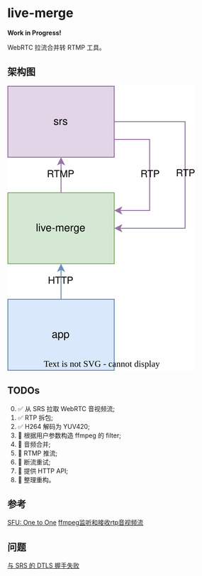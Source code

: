 # live-merge

**Work in Progress!**

WebRTC 拉流合并转 RTMP 工具。

## 架构图

![架构图](./doc/architecture.svg)

## TODOs

0. ✅ 从 SRS 拉取 WebRTC 音视频流;
1. ✅ RTP 拆包;
2. ✅ H264 解码为 YUV420;
3. 🔲 根据用户参数构造 ffmpeg 的 filter;
4. 🔲 音频合并;
5. 🔲 RTMP 推流;
6. 🔲 断流重试;
7. 🔲 提供 HTTP API;
8. 🔲 整理重构。

## 参考

[SFU: One to One](https://github.com/ossrs/srs/wiki/v4_CN_WebRTC#sfu-one-to-one)
[ffmpeg监听和接收rtp音视频流](https://blog.csdn.net/lixiaowei16/article/details/103956477)

## 问题

[与 SRS 的 DTLS 握手失败](https://github.com/ossrs/srs/issues/2931)
